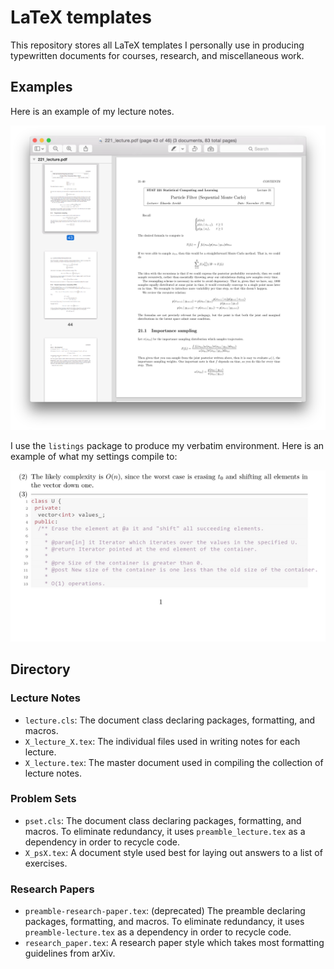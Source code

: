 # LaTeX templates

This repository stores all LaTeX templates I personally use in producing
typewritten documents for courses, research, and miscellaneous work.

## Examples
Here is an example of my lecture notes.

![](img/notes.png)

I use the `listings` package to produce my verbatim environment. Here is an example of what my settings compile to:

![](img/listings.png)

## Directory

### Lecture Notes
* `lecture.cls`: The document class declaring packages, formatting, and macros.
* `X_lecture_X.tex`: The individual files used in writing notes for each lecture.
* `X_lecture.tex`: The master document used in compiling the collection of lecture notes.

### Problem Sets
* `pset.cls`: The document class declaring packages, formatting, and macros. To eliminate redundancy, it uses `preamble_lecture.tex` as a dependency in order to recycle code.
* `X_psX.tex`: A document style used best for laying out answers to a list of exercises.

### Research Papers
* `preamble-research-paper.tex`: (deprecated) The preamble declaring packages, formatting, and macros. To eliminate redundancy, it uses `preamble-lecture.tex` as a dependency in order to recycle code.
* `research_paper.tex`: A research paper style which takes most formatting guidelines from arXiv.
